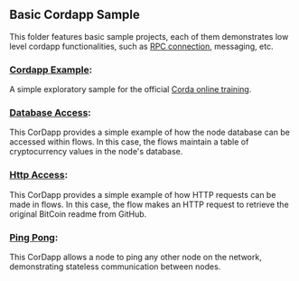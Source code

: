 ## Basic Cordapp Sample

This folder features basic sample projects, each of them demonstrates low level cordapp functionalities, such as [RPC connection](https://docs.corda.net/docs/corda-os/api-rpc.html#api-rpc-operations), messaging, etc.

### [Cordapp Example](./cordapp-example):
A simple exploratory sample for the official [Corda online training](https://training.corda.net).  

### [Database Access](./flow-database-access):
This CorDapp provides a simple example of how the node database can be accessed within flows. In this case, the flows maintain a table of cryptocurrency values in the node's database.  

### [Http Access](./flow-http-access):
This CorDapp provides a simple example of how HTTP requests can be made in flows. In this case, the flow makes an HTTP request to retrieve the original BitCoin readme from GitHub.  

### [Ping Pong](./ping-pong):
This CorDapp allows a node to ping any other node on the network, demonstrating stateless communication between nodes.  



